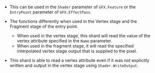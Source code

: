 - This can be used in the `Shader` parameter of `GFX.Feature` or the `EntryPoint` parameter of `GFX.EffectPass`.

- The functions differently when used in the Vertex stage and the Fragment stage of the entry point.
  - When used in the vertex stage, this shard will read the value of the vertex attribute specified in the `Name` parameter.
  - When used in the fragment stage, it will read the specified interpolated vertex stage output that is supplied to the pixel. 
  
- This shard is able to read a vertex attribute even if it was not explicitly written and output in the vertex stage using `Shader.WriteOutput`.